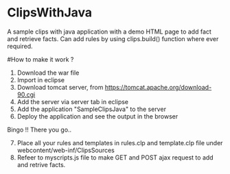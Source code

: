 # ClipsWithJava
A sample clips with java application with a demo HTML page to add fact and retrieve facts. Can add rules by using clips.build() function where ever required.


#How to make it work ?

1. Download the war file
2. Import in eclipse
3. Download tomcat server, from https://tomcat.apache.org/download-90.cgi
4. Add the server via server tab in eclipse
5. Add the application "SampleClipsJava" to the server
6. Deploy the application and see the output in the browser

Bingo !! There you go.. 

7. Place all your rules and templates in rules.clp and template.clp file under webcontent/web-inf/ClipsSources
8. Refeer to myscripts.js file to make GET and POST ajax request to add and retrive facts.


